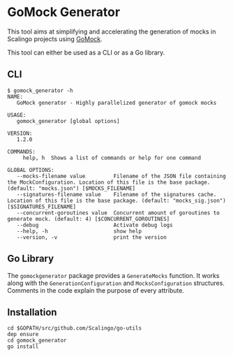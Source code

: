 # GoMock Generator

This tool aims at simplifying and accelerating the generation of mocks in Scalingo projects using
[GoMock](https://github.com/golang/mock/).

This tool can either be used as a CLI or as a Go library.

## CLI

```text
$ gomock_generator -h
NAME:
   GoMock generator - Highly parallelized generator of gomock mocks

USAGE:
   gomock_generator [global options]

VERSION:
   1.2.0

COMMANDS:
     help, h  Shows a list of commands or help for one command

GLOBAL OPTIONS:
   --mocks-filename value         Filename of the JSON file containing the MockConfiguration. Location of this file is the base package. (default: "mocks.json") [$MOCKS_FILENAME]
   --signatures-filename value    Filename of the signatures cache. Location of this file is the base package. (default: "mocks_sig.json") [$SIGNATURES_FILENAME]
   --concurrent-goroutines value  Concurrent amount of goroutines to generate mock. (default: 4) [$CONCURRENT_GOROUTINES]
   --debug                        Activate debug logs
   --help, -h                     show help
   --version, -v                  print the version
```

## Go Library

The `gomockgenerator` package provides a `GenerateMocks` function. It works along with the
`GenerationConfiguration` and `MocksConfiguration` structures. Comments in the code explain the
purpose of every attribute.

## Installation

```
cd $GOPATH/src/github.com/Scalingo/go-utils
dep ensure
cd gomock_generator
go install
```
